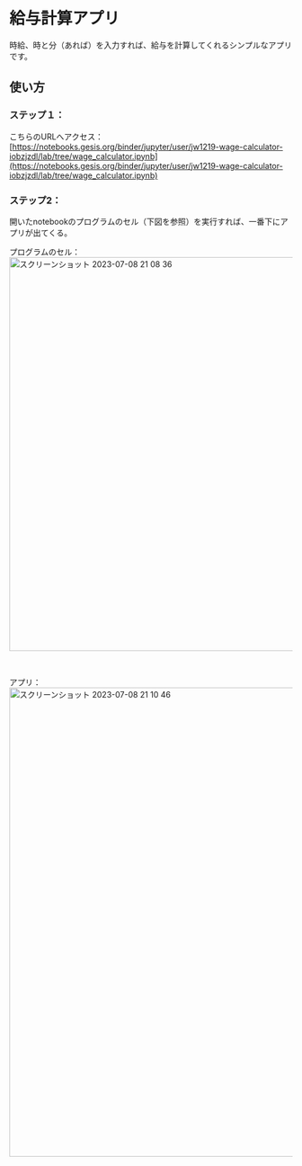 # 給与計算アプリ

時給、時と分（あれば）を入力すれば、給与を計算してくれるシンプルなアプリです。

## 使い方

### ステップ１：

こちらのURLへアクセス：
[https://notebooks.gesis.org/binder/jupyter/user/jw1219-wage-calculator-iobzjzdl/lab/tree/wage_calculator.ipynb](https://notebooks.gesis.org/binder/jupyter/user/jw1219-wage-calculator-iobzjzdl/lab/tree/wage_calculator.ipynb)

### ステップ2：

開いたnotebookのプログラムのセル（下図を参照）を実行すれば、一番下にアプリが出てくる。

プログラムのセル：  
<img width="701" alt="スクリーンショット 2023-07-08 21 08 36" src="https://github.com/jw1219/wage-calculator/assets/121003840/47fc75c1-83e7-4b5a-9d6c-7fc91eda0873">

<br>

アプリ：  
<img width="835" alt="スクリーンショット 2023-07-08 21 10 46" src="https://github.com/jw1219/wage-calculator/assets/121003840/5ace6441-1522-46db-8be7-ba76c678356f">

